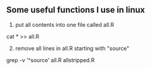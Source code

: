 ## Some useful functions I use in linux

1. put all contents into one file called all.R

cat * >> all.R

2. remove all lines in all.R starting with "source"

grep -v '^source' all.R allstripped.R